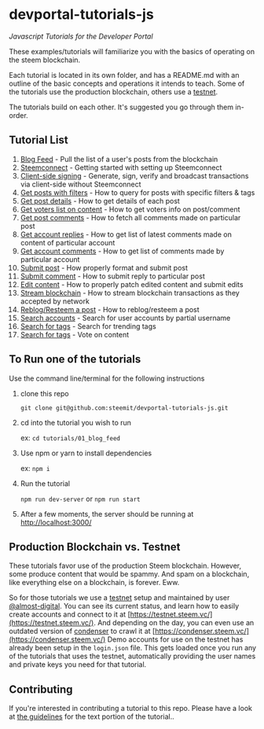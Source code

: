 # devportal-tutorials-js

_Javascript Tutorials for the Developer Portal_

These examples/tutorials will familiarize you with the basics of operating on the steem blockchain.

Each tutorial is located in its own folder, and has a README.md with an outline of the basic concepts
and operations it intends to teach. Some of the tutorials use the production blockchain, others use a [testnet](#Production-Blockchain-vs.-Testnet).

The tutorials build on each other. It's suggested you go through them in-order.

## Tutorial List

1.  [Blog Feed](tutorials/01_blog_feed) - Pull the list of a user's posts from the blockchain
1.  [Steemconnect](tutorials/02_steemconnect) - Getting started with setting up Steemconnect
1.  [Client-side signing](tutorials/03_client_signing) - Generate, sign, verify and broadcast transactions via client-side without Steemconnect
1.  [Get posts with filters](tutorials/04_get_posts) - How to query for posts with specific filters & tags
1.  [Get post details](tutorials/05_get_post_details) - How to get details of each post
1.  [Get voters list on content](tutorials/06_get_voters_list_on_post) - How to get voters info on post/comment
1.  [Get post comments](tutorials/07_get_post_comments) - How to fetch all comments made on particular post
1.  [Get account replies](tutorials/08_get_account_replies) - How to get list of latest comments made on content of particular account
1.  [Get account comments](tutorials/09_get_account_comments) - How to get list of comments made by particular account
1.  [Submit post](tutorials/10_submit_post) - How properly format and submit post
1.  [Submit comment](tutorials/11_submit_comment_reply) - How to submit reply to particular post
1.  [Edit content](tutorials/12_edit_content_patching) - How to properly patch edited content and submit edits
1.  [Stream blockchain](tutorials/13_stream_blockchain_transactions) - How to stream blockchain transactions as they accepted by network
1.  [Reblog/Resteem a post](tutorials/14_reblogging_post) - How to reblog/resteem a post
1.  [Search accounts](tutorials/15_search_accounts) - Search for user accounts by partial username
1.  [Search for tags](tutorials/16_search_tags) - Search for trending tags
1.  [Search for tags](tutorials/17_vote_on_content) - Vote on content

## To Run one of the tutorials

Use the command line/terminal for the following instructions

1.  clone this repo

    `git clone git@github.com:steemit/devportal-tutorials-js.git`

1.  cd into the tutorial you wish to run

    ex: `cd tutorials/01_blog_feed`

1.  Use npm or yarn to install dependencies

    ex: `npm i`

1.  Run the tutorial

    `npm run dev-server` or `npm run start`

1.  After a few moments, the server should be running at
    [http://localhost:3000/](http://localhost:3000/)

## Production Blockchain vs. Testnet

These tutorials favor use of the production Steem blockchain. However, some produce content that would be spammy. And
spam on a blockchain, like everything else on a blockchain, is forever. Eww.

So for those tutorials we use a [testnet](https://testnet.steem.vc/) setup and maintained by user [@almost-digital](https://steemit.com/@almost-digital).
You can see its current status, and learn how to easily create accounts and connect to it at [https://testnet.steem.vc/](https://testnet.steem.vc/).
And depending on the day, you can even use an outdated version of [condenser](https://github.com/steemit/condenser) to crawl it at [https://condenser.steem.vc/](https://condenser.steem.vc/)
Demo accounts for use on the testnet has already been setup in the `login.json` file. This gets loaded once you run any of the tutorials that uses the testnet, automatically providing the user names and private keys you need for that tutorial.

## Contributing

If you're interested in contributing a tutorial to this repo. Please have a look at
[the guidelines](./tutorials/tutorial_structure.md) for the text portion of the tutorial..
